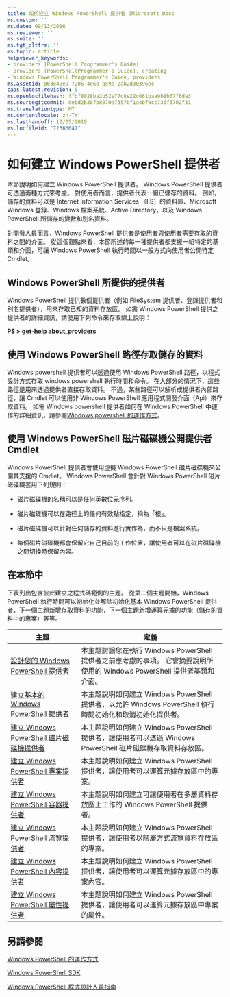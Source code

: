 ```yaml
---
title: 如何建立 Windows PowerShell 提供者 |Microsoft Docs
ms.custom: ''
ms.date: 09/13/2016
ms.reviewer: ''
ms.suite: ''
ms.tgt_pltfrm: ''
ms.topic: article
helpviewer_keywords:
- providers [PowerShell Programmer's Guide]
- providers [PowerShellProgrammer's Guide], creating
- Windows PowerShell Programmer's Guide, providers
ms.assetid: 863e48e9-7206-4c6a-a59a-2ab2d30396bc
caps.latest.revision: 5
ms.openlocfilehash: ffbf8028ba2b52e77d8e22c061baa9b8b67f6da3
ms.sourcegitcommit: debd2b38fb8070a7357bf1a4bf9cc736f3702f31
ms.translationtype: MT
ms.contentlocale: zh-TW
ms.lasthandoff: 12/05/2019
ms.locfileid: "72366647"
---
```

# <a name="how-to-create-a-windows-powershell-provider"></a>如何建立 Windows PowerShell 提供者

本節說明如何建立 Windows PowerShell 提供者。 Windows PowerShell 提供者可透過兩種方式來考慮。 對使用者而言，提供者代表一組已儲存的資料。 例如，儲存的資料可以是 Internet Information Services （IIS）的資料庫、Microsoft Windows 登錄、Windows 檔案系統、Active Directory，以及 Windows PowerShell 所儲存的變數和別名資料。

對開發人員而言，Windows PowerShell 提供者是使用者與使用者需要存取的資料之間的介面。 從這個觀點來看，本節所述的每一種提供者都支援一組特定的基類和介面，可讓 Windows PowerShell 執行時間以一般方式向使用者公開特定 Cmdlet。

## <a name="providers-provided-by-windows-powershell"></a>Windows PowerShell 所提供的提供者

Windows PowerShell 提供數個提供者（例如 FileSystem 提供者、登錄提供者和別名提供者），用來存取已知的資料存放區。 如需 Windows PowerShell 提供之提供者的詳細資訊，請使用下列命令來存取線上說明：

**PS > get-help about_providers**

## <a name="accessing-the-stored-data-using-windows-powershell-paths"></a>使用 Windows PowerShell 路徑存取儲存的資料

Windows powershell 提供者可以透過使用 Windows PowerShell 路徑，以程式設計方式存取 windows powershell 執行時間和命令。 在大部分的情況下，這些路徑是用來透過提供者直接存取資料。 不過，某些路徑可以解析成提供者內部路徑，讓 Cmdlet 可以使用非 Windows PowerShell 應用程式開發介面（Api）來存取資料。 如需 Windows powershell 提供者如何在 Windows PowerShell 中運作的詳細資訊，請參閱[Windows powershell 的運作方式](https://msdn.microsoft.com/en-us/ced30e23-10af-4700-8933-49873bd84d58)。

## <a name="exposing-provider-cmdlets-using-windows-powershell-drives"></a>使用 Windows PowerShell 磁片磁碟機公開提供者 Cmdlet

Windows PowerShell 提供者會使用虛擬 Windows PowerShell 磁片磁碟機來公開其支援的 Cmdlet。 Windows PowerShell 會針對 Windows PowerShell 磁片磁碟機套用下列規則：

- 磁片磁碟機的名稱可以是任何英數位元序列。

- 磁片磁碟機可以在路徑上的任何有效點指定，稱為「根」。

- 磁片磁碟機可以針對任何儲存的資料進行實作為，而不只是檔案系統。

- 每個磁片磁碟機都會保留它自己目前的工作位置，讓使用者可以在磁片磁碟機之間切換時保留內容。

## <a name="in-this-section"></a>在本節中

下表列出包含彼此建立之程式碼範例的主題。 從第二個主題開始，Windows PowerShell 執行時間可以初始化並解除初始化基本 Windows PowerShell 提供者，下一個主題新增存取資料的功能，下一個主題新增運算元據的功能（儲存的資料中的專案）等等。

|主題|定義|
|-----------|----------------|
|[設計您的 Windows PowerShell 提供者](./designing-your-windows-powershell-provider.md)|本主題討論您在執行 Windows PowerShell 提供者之前應考慮的事項。 它會摘要說明所使用的 Windows PowerShell 提供者基類和介面。|
|[建立基本的 Windows PowerShell 提供者](./creating-a-basic-windows-powershell-provider.md)|本主題說明如何建立 Windows PowerShell 提供者，以允許 Windows PowerShell 執行時間初始化和取消初始化提供者。|
|[建立 Windows PowerShell 磁片磁碟機提供者](./creating-a-windows-powershell-drive-provider.md)|本主題說明如何建立 Windows PowerShell 提供者，讓使用者可以透過 Windows PowerShell 磁片磁碟機存取資料存放區。|
|[建立 Windows PowerShell 專案提供者](./creating-a-windows-powershell-item-provider.md)|本主題說明如何建立 Windows PowerShell 提供者，讓使用者可以運算元據存放區中的專案。|
|[建立 Windows PowerShell 容器提供者](./creating-a-windows-powershell-container-provider.md)|本主題說明如何建立可讓使用者在多層資料存放區上工作的 Windows PowerShell 提供者。|
|[建立 Windows PowerShell 流覽提供者](./creating-a-windows-powershell-navigation-provider.md)|本主題說明如何建立 Windows PowerShell 提供者，讓使用者以階層方式流覽資料存放區的專案。|
|[建立 Windows PowerShell 內容提供者](./creating-a-windows-powershell-content-provider.md)|本主題說明如何建立 Windows PowerShell 提供者，讓使用者可以運算元據存放區中的專案內容。|
|[建立 Windows PowerShell 屬性提供者](./creating-a-windows-powershell-property-provider.md)|本主題說明如何建立 Windows PowerShell 提供者，讓使用者可以運算元據存放區中專案的屬性。|

## <a name="see-also"></a>另請參閱

[Windows PowerShell 的運作方式](https://msdn.microsoft.com/en-us/ced30e23-10af-4700-8933-49873bd84d58)

[Windows PowerShell SDK](../windows-powershell-reference.md)

[Windows PowerShell 程式設計人員指南](./windows-powershell-programmer-s-guide.md)
